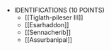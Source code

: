- IDENTIFICATIONS (10 POINTS)
	- [[Tiglath-pileser III]]
	- [[Esarhaddon]]
	- [[Sennacherib]]
	- [[Assurbanipal]]